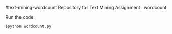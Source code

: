 #text-mining-wordcount
Repository for Text Mining Assignment : wordcount

Run the code:

```
$python wordcount.py

```

